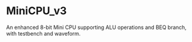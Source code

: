 # MiniCPU_v3
An enhanced 8-bit Mini CPU supporting ALU operations and BEQ branch, with testbench and waveform.
